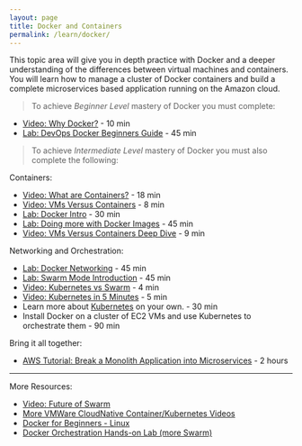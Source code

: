 ```yaml
---
layout: page
title: Docker and Containers
permalink: /learn/docker/
---
```


This topic area will give you in depth practice with Docker and a deeper understanding of the differences between virtual machines and containers. You will learn how to manage a cluster of Docker containers and build a complete microservices based application running on the Amazon cloud.

<!-- Approximate Time: 8.5 hours -->

> To achieve *Beginner Level* mastery of Docker you must complete:

  - [Video: Why Docker?](https://www.youtube.com/watch?v=RYDHUTHLf8U&t=0s&list=PLBmVKD7o3L8tQzt8QPCINK9wXmKecTHlM&index=23) - 10 min
  - [Lab: DevOps Docker Beginners Guide](https://training.play-with-docker.com/ops-s1-hello/) - 45 min

> To achieve *Intermediate Level* mastery of Docker you must also complete the following:

Containers:
  - [Video: What are Containers?](https://www.youtube.com/watch?v=EnJ7qX9fkcU) - 18 min
  - [Video: VMs Versus Containers](https://www.youtube.com/watch?v=L1ie8negCjc) - 8 min
  - [Lab: Docker Intro](https://training.play-with-docker.com/beginner-linux/) - 30 min
  - [Lab: Doing more with Docker Images](https://training.play-with-docker.com/ops-s1-images/) - 45 min
  - [Video: VMs Versus Containers Deep Dive](https://www.youtube.com/watch?v=PoiXuVnSxfE) - 9 min

Networking and Orchestration:
  - [Lab: Docker Networking](https://training.play-with-docker.com/docker-networking-hol/) - 45 min
  - [Lab: Swarm Mode Introduction](https://training.play-with-docker.com/ops-s1-swarm-intro/)  - 45 min  
  - [Video: Kubernetes vs Swarm](https://www.youtube.com/watch?v=L8xuFG49Fac) - 4 min
  - [Video: Kubernetes in 5 Minutes](https://www.youtube.com/watch?v=PH-2FfFD2PU) - 5 min
  - Learn more about [Kubernetes](https://kubernetes.io/) on your own.  - 30 min
  - Install Docker on a cluster of EC2 VMs and use Kubernetes to orchestrate them - 90 min

Bring it all together:
  - [AWS Tutorial: Break a Monolith Application into Microservices](https://aws.amazon.com/getting-started/projects/break-monolith-app-microservices-ecs-docker-ec2/?trk=gs_card) - 2 hours

---

More Resources:
  - [Video: Future of Swarm](https://www.youtube.com/watch?v=gr5alKBPtzw)
  - [More VMWare CloudNative Container/Kubernetes Videos](https://www.youtube.com/channel/UCdkGV51Nu0unDNT58bHt9bg)
  - [Docker for Beginners - Linux
](https://training.play-with-docker.com/beginner-linux/)
  - [Docker Orchestration Hands-on Lab (more Swarm)](https://training.play-with-docker.com/orchestration-hol/)
